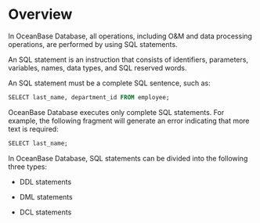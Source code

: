 # Overview

In OceanBase Database, all operations, including O&M and data processing operations, are performed by using SQL statements.

An SQL statement is an instruction that consists of identifiers, parameters, variables, names, data types, and SQL reserved words.

An SQL statement must be a complete SQL sentence, such as:

```sql
​SELECT last_name, department_id FROM employee;
```

OceanBase Database executes only complete SQL statements. For example, the following fragment will generate an error indicating that more text is required:

```sql
​SELECT last_name;
```

In OceanBase Database, SQL statements can be divided into the following three types:

* DDL statements

* DML statements

* DCL statements






